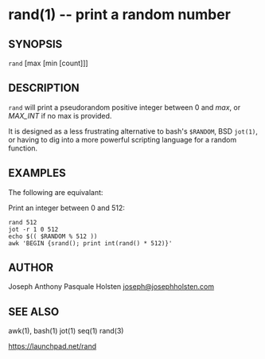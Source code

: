 rand(1) -- print a random number
================================

## SYNOPSIS

`rand` [max [min [count]]]

## DESCRIPTION

`rand` will print a pseudorandom positive integer between 0 and *max*, or *MAX_INT* if no max is provided.

It is designed as a less frustrating alternative to bash's `$RANDOM`, BSD `jot(1)`, or having to dig into a more powerful scripting language for a random function.


## EXAMPLES

The following are equivalant:

Print an integer between 0 and 512:

    rand 512
    jot -r 1 0 512
    echo $(( $RANDOM % 512 ))
    awk 'BEGIN {srand(); print int(rand() * 512)}'





## AUTHOR

Joseph Anthony Pasquale Holsten <joseph@josephholsten.com>

## SEE ALSO

awk(1),
bash(1)
jot(1)
seq(1)
rand(3)

https://launchpad.net/rand

